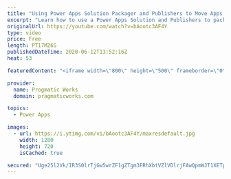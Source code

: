 ```yaml
---
title: "Using Power Apps Solution Packager and Publishers to Move Apps to New Environments"
excerpt: "Learn how to use a Power Apps Solution and Publishers to package a Common Data Services (CDS) set of objects and apps to a new environment.  Learn about creating a new solution, creating your entities and app inside the solution, and then how to package the solution up and import. Also, learn about the"
originalUrl: https://youtube.com/watch?v=bAootc3AF4Y
type: video
price: Free
length: PT17M26S
publishedDateTime: 2020-06-12T13:52:16Z
heat: 53

featuredContent: "<iframe width=\"800\" height=\"500\" frameborder=\"0\" src=\"https://www.youtube.com/embed/bAootc3AF4Y\" allow=\"accelerometer; autoplay; encrypted-media; gyroscope; picture-in-picture\" allowfullscreen></iframe>"

provider:
  name: Progmatic Works
  domain: pragmaticworks.com

topics:
  - Power Apps

images:
  - url: https://i.ytimg.com/vi/bAootc3AF4Y/maxresdefault.jpg
    width: 1280
    height: 720
    isCached: true

secured: "Uge25l2Vk/IR3S0lrTjGw5wrZF1gZTgm3FRhXbtVZlVDlrjFAwQpmWJT1XETpHGy918sUMa54VmY9uyZNSWTdAl6VDWyamRtYTGoRqFZmEFubpmEPi47Dk47+GAEZZoqZRqOgZouWUDaoacG1MuJMB2I4c3jE7ML78CS/puRs2kgLlXnIybb/1EkQi5UM4hfTdFMsFwvZiI2uCFB5sm/XBzqed00mrf1XPTFre3PxSwPhb9ARbixkOKSM8G7gUMznMPosSHDF/gWXkPyBigZHi3cNdeC+Ob6axQfxF5kCIb+O/ed8Ao4Jb91Hhmdf7DVpzNiXDNS24pAwHn2jpDm/T1FRrx74ylEiNR+UBYWuXCi7/Fo4b2uHv/OKCG5iHPXR/Q7EQ8nNLxr0hlKdYmS1aN/IjRDQdJkKXcDfDxqo/Q=;n1uVj+r44dqjDGYYXFA2Tw=="
---
```


